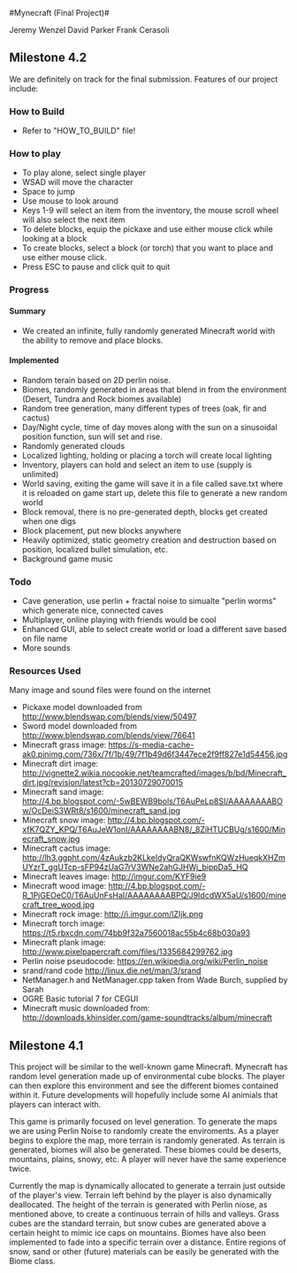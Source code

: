 #Mynecraft (Final Project)#

Jeremy Wenzel
David Parker
Frank Cerasoli

## Milestone 4.2
We are definitely on track for the final submission. Features of our project include:

### How to Build
* Refer to "HOW_TO_BUILD" file!

### How to play
* To play alone, select single player
* WSAD will move the character
* Space to jump
* Use mouse to look around
* Keys 1-9 will select an item from the inventory, the mouse scroll wheel will also select the next item
* To delete blocks, equip the pickaxe and use either mouse click while looking at a block
* To create blocks, select a block (or torch) that you want to place and use either mouse click.
* Press ESC to pause and click quit to quit

### Progress

#### Summary
* We created an infinite, fully randomly generated Minecraft world with the ability to remove and place blocks.

#### Implemented
* Random terain based on 2D perlin noise.
* Biomes, randomly generated in areas that blend in from the environment (Desert, Tundra and Rock biomes available)
* Random tree generation, many different types of trees (oak, fir and cactus)
* Day/Night cycle, time of day moves along with the sun on a sinusoidal position function, sun will set and rise.
* Randomly generated clouds
* Localized lighting, holding or placing a torch will create local lighting
* Inventory, players can hold and select an item to use (supply is unlimited)
* World saving, exiting the game will save it in a file called save.txt where it is reloaded on game start up, delete this file to generate a new random world
* Block removal, there is no pre-generated depth, blocks get created when one digs
* Block placement, put new blocks anywhere
* Heavily optimized, static geometry creation and destruction based on position, localized bullet simulation, etc.
* Background game music

### Todo
* Cave generation, use perlin + fractal noise to simualte "perlin worms" which generate nice, connected caves
* Multiplayer, online playing with friends would be cool
* Enhanced GUI, able to select create world or load a different save based on file name
* More sounds

### Resources Used
Many image and sound files were found on the internet
* Pickaxe model downloaded from http://www.blendswap.com/blends/view/50497
* Sword model downloaded from http://www.blendswap.com/blends/view/76641
* Minecraft grass image: https://s-media-cache-ak0.pinimg.com/736x/7f/1b/49/7f1b49d6f3447ece2f9ff827e1d54456.jpg
* Minecraft dirt image: http://vignette2.wikia.nocookie.net/teamcrafted/images/b/bd/Minecraft_dirt.jpg/revision/latest?cb=20130729070015
* Minecraft sand image: http://4.bp.blogspot.com/-5wBEWB9bols/T6AuPeLp8SI/AAAAAAAABOw/OcDeiS3WRt8/s1600/minecraft_sand.jpg
* Minecraft snow image: http://4.bp.blogspot.com/-xfK7QZY_KPQ/T6AuJeW1onI/AAAAAAAABN8/_8ZiHTUCBUg/s1600/Minecraft_snow.jpg
* Minecraft cactus image: http://lh3.ggpht.com/4zAukzb2KLkeIdyQraQKWswfnKQWzHueqkXHZmUYzrT_ggUTcp-sFP94zUaG7rV3WNe2ahGJHWj_bippDa5_HQ
* Minecraft leaves image: http://imgur.com/KYF9ie9
* Minecraft wood image: http://4.bp.blogspot.com/-R_1PjGEOeC0/T6AuUnFsHaI/AAAAAAAABPQ/J9IdcdWX5aU/s1600/minecraft_tree_wood.jpg
* Minecraft rock image: http://i.imgur.com/lZIjk.png
* Minecraft torch image: https://t5.rbxcdn.com/74bb9f32a7560018ac55b4c68b030a93
* Minecraft plank image: http://www.pixelpapercraft.com/files/1335684299762.jpg
* Perlin noise pseudocode: https://en.wikipedia.org/wiki/Perlin_noise
* srand/rand code http://linux.die.net/man/3/srand
* NetManager.h and NetManager.cpp taken from Wade Burch, supplied by Sarah
* OGRE Basic tutorial 7 for CEGUI
* Minecraft music downloaded from: http://downloads.khinsider.com/game-soundtracks/album/minecraft


## Milestone 4.1

This project will be similar to the well-known game Minecraft. Mynecraft has random level generation made up of environmental cube blocks. The player can then explore this environment and see the different biomes contained within it. Future developments will hopefully include some AI animials that players can interact with.

This game is primarily focused on level generation. To generate the maps we are using Perlin Noise to randomly create the enviroments. As a player begins to explore the map, more terrain is randomly generated. As terrain is generated, biomes will also be generated. These biomes could be deserts, mountains, plains, snowy, etc. A player will never have the same experience twice.

Currently the map is dynamically allocated to generate a terrain just outside of the player's view. Terrain left behind by the player is also dynamically deallocated. The height of the terrain is generated with Perlin niose, as mentioned above, to create a continuous terrain of hills and valleys. Grass cubes are the standard terrain, but snow cubes are generated above a certain height to mimic ice caps on mountains. Biomes have also been implemented to fade into a specific terrain over a distance. Entire regions of snow, sand or other (future) materials can be easily be generated with the Biome class.
